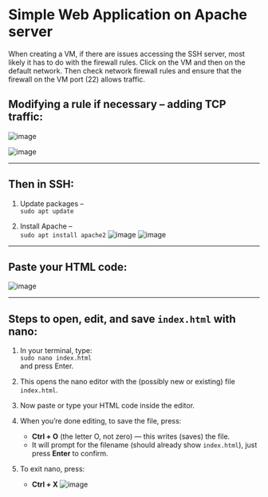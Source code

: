 # Simple Web Application on Apache server

When creating a VM, if there are issues accessing the SSH server, most likely it has to do with the firewall rules. Click on the VM and then on the default network. Then check network firewall rules and ensure that the firewall on the VM port (22) allows traffic.

## Modifying a rule if necessary – adding TCP traffic:
![image](https://github.com/user-attachments/assets/c54eac53-d815-41f3-89ac-9032148056b0)

![image](https://github.com/user-attachments/assets/541e7311-e2a6-4272-898c-25034e8e4552)

---

## Then in SSH:

1. Update packages –  
   `sudo apt update`

2. Install Apache –  
   `sudo apt install apache2`
![image](https://github.com/user-attachments/assets/c7dc1885-84f7-4e62-ac3a-173d91e24617)
![image](https://github.com/user-attachments/assets/f77f901d-0905-4021-9898-bf2f3192ce01)

---

## Paste your HTML code:
![image](https://github.com/user-attachments/assets/bac392c7-5ea4-478a-a777-e6fc5779cbf2)

---

## Steps to open, edit, and save `index.html` with nano:

1. In your terminal, type:  
   `sudo nano index.html`  
   and press Enter.

2. This opens the nano editor with the (possibly new or existing) file `index.html`.

3. Now paste or type your HTML code inside the editor.

4. When you’re done editing, to save the file, press:  
   - **Ctrl + O** (the letter O, not zero) — this writes (saves) the file.  
   - It will prompt for the filename (should already show `index.html`), just press **Enter** to confirm.

5. To exit nano, press:  
   - **Ctrl + X**
![image](https://github.com/user-attachments/assets/cab44b42-428b-4725-a11f-44ae5af17e0a)
